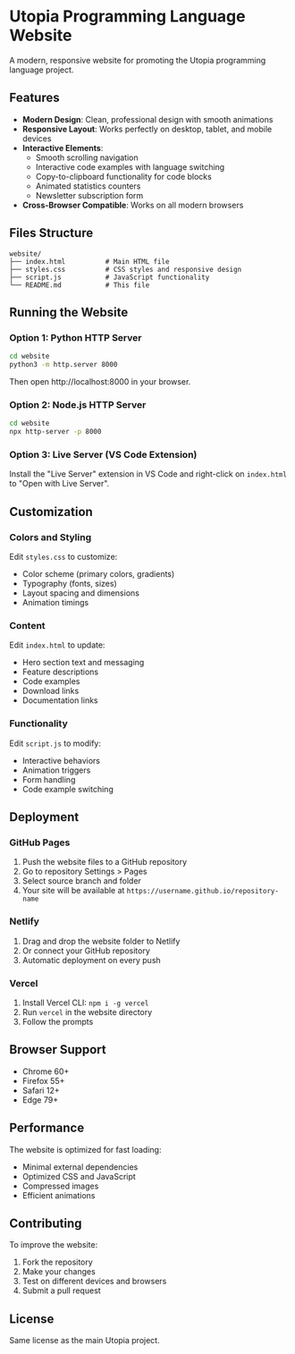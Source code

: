 # Utopia Programming Language Website

A modern, responsive website for promoting the Utopia programming language project.

## Features

- **Modern Design**: Clean, professional design with smooth animations
- **Responsive Layout**: Works perfectly on desktop, tablet, and mobile devices
- **Interactive Elements**: 
  - Smooth scrolling navigation
  - Interactive code examples with language switching
  - Copy-to-clipboard functionality for code blocks
  - Animated statistics counters
  - Newsletter subscription form
- **Cross-Browser Compatible**: Works on all modern browsers

## Files Structure

```
website/
├── index.html          # Main HTML file
├── styles.css          # CSS styles and responsive design
├── script.js           # JavaScript functionality
└── README.md           # This file
```

## Running the Website

### Option 1: Python HTTP Server
```bash
cd website
python3 -m http.server 8000
```
Then open http://localhost:8000 in your browser.

### Option 2: Node.js HTTP Server
```bash
cd website
npx http-server -p 8000
```

### Option 3: Live Server (VS Code Extension)
Install the "Live Server" extension in VS Code and right-click on `index.html` to "Open with Live Server".

## Customization

### Colors and Styling
Edit `styles.css` to customize:
- Color scheme (primary colors, gradients)
- Typography (fonts, sizes)
- Layout spacing and dimensions
- Animation timings

### Content
Edit `index.html` to update:
- Hero section text and messaging
- Feature descriptions
- Code examples
- Download links
- Documentation links

### Functionality
Edit `script.js` to modify:
- Interactive behaviors
- Animation triggers
- Form handling
- Code example switching

## Deployment

### GitHub Pages
1. Push the website files to a GitHub repository
2. Go to repository Settings > Pages
3. Select source branch and folder
4. Your site will be available at `https://username.github.io/repository-name`

### Netlify
1. Drag and drop the website folder to Netlify
2. Or connect your GitHub repository
3. Automatic deployment on every push

### Vercel
1. Install Vercel CLI: `npm i -g vercel`
2. Run `vercel` in the website directory
3. Follow the prompts

## Browser Support

- Chrome 60+
- Firefox 55+
- Safari 12+
- Edge 79+

## Performance

The website is optimized for fast loading:
- Minimal external dependencies
- Optimized CSS and JavaScript
- Compressed images
- Efficient animations

## Contributing

To improve the website:
1. Fork the repository
2. Make your changes
3. Test on different devices and browsers
4. Submit a pull request

## License

Same license as the main Utopia project. 